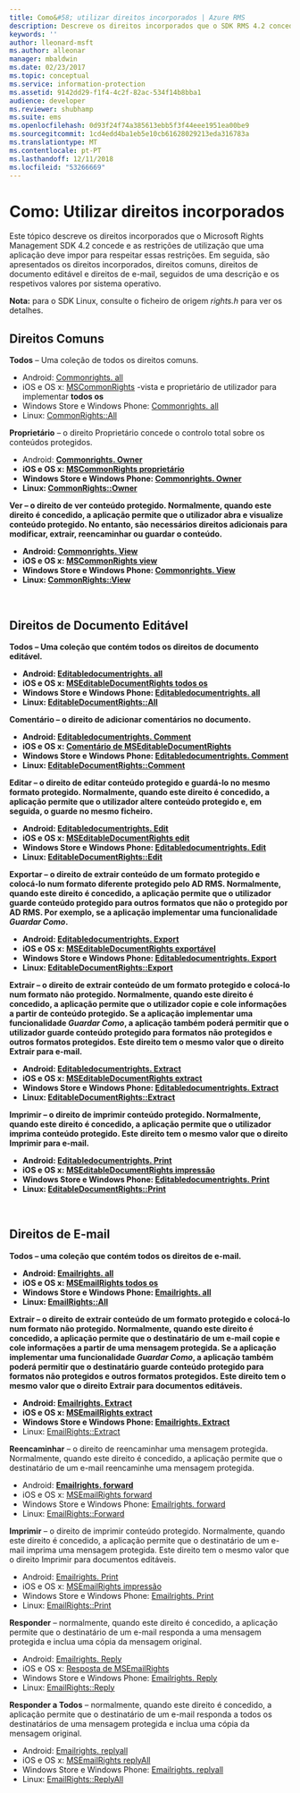 ```yaml
---
title: Como&#58; utilizar direitos incorporados | Azure RMS
description: Descreve os direitos incorporados que o SDK RMS 4.2 concede e as restrições de utilização que uma aplicação deve impor para respeitar essas restrições.
keywords: ''
author: lleonard-msft
ms.author: alleonar
manager: mbaldwin
ms.date: 02/23/2017
ms.topic: conceptual
ms.service: information-protection
ms.assetid: 9142dd29-f1f4-4c2f-82ac-534f14b8bba1
audience: developer
ms.reviewer: shubhamp
ms.suite: ems
ms.openlocfilehash: 0d93f24f74a385613ebb5f3f44eee1951ea00be9
ms.sourcegitcommit: 1cd4edd4ba1eb5e10cb61628029213eda316783a
ms.translationtype: MT
ms.contentlocale: pt-PT
ms.lasthandoff: 12/11/2018
ms.locfileid: "53266669"
---
```

# <a name="how-to-use-built-in-rights"></a>Como: Utilizar direitos incorporados

Este tópico descreve os direitos incorporados que o Microsoft Rights Management SDK 4.2 concede e as restrições de utilização que uma aplicação deve impor para respeitar essas restrições. Em seguida, são apresentados os direitos incorporados, direitos comuns, direitos de documento editável e direitos de e-mail, seguidos de uma descrição e os respetivos valores por sistema operativo.

**Nota:** para o SDK Linux, consulte o ficheiro de origem *rights.h* para ver os detalhes.

## <a name="common-rights"></a>Direitos Comuns

**Todos** – Uma coleção de todos os direitos comuns.
- Android: [Commonrights. all](https://msdn.microsoft.com/library/dn758258.aspx)
- iOS e OS x: [MSCommonRights](https://msdn.microsoft.com/library/dn758314.aspx) -vista e proprietário de utilizador para implementar **todos os**
- Windows Store e Windows Phone: [Commonrights. all</strong>](https://msdn.microsoft.com/library/microsoft.rightsmanagement.commonrights.all.aspx)
- Linux: [CommonRights::All](https://azuread.github.io/rms-sdk-for-cpp/classrmscore_1_1modernapi_1_1CommonRights.html)

**Proprietário** – o direito Proprietário concede o controlo total sobre os conteúdos protegidos.
- Android: [<strong>Commonrights. Owner](https://msdn.microsoft.com/library/dn758258.aspx)
- iOS e OS x: [MSCommonRights proprietário](https://msdn.microsoft.com/library/dn758314.aspx)
- Windows Store e Windows Phone: [Commonrights. Owner](https://msdn.microsoft.com/library/microsoft.rightsmanagement.commonrights.owner.aspx)
- Linux: [CommonRights::Owner](https://azuread.github.io/rms-sdk-for-cpp/classrmscore_1_1modernapi_1_1CommonRights.html)

**Ver** – o direito de ver conteúdo protegido. Normalmente, quando este direito é concedido, a aplicação permite que o utilizador abra e visualize conteúdo protegido. No entanto, são necessários direitos adicionais para modificar, extrair, reencaminhar ou guardar o conteúdo.

- Android: [Commonrights. View](https://msdn.microsoft.com/library/dn758258.aspx)
- iOS e OS x: [MSCommonRights view](https://msdn.microsoft.com/library/dn758314.aspx)
- Windows Store e Windows Phone: [Commonrights. View](https://msdn.microsoft.com/library/microsoft.rightsmanagement.commonrights.view.aspx)
- Linux: [CommonRights::View](https://azuread.github.io/rms-sdk-for-cpp/classrmscore_1_1modernapi_1_1CommonRights.html)</li>

 

## <a name="editable-document-rights"></a>Direitos de Documento Editável
**Todos** – Uma coleção que contém todos os direitos de documento editável.
- Android: [Editabledocumentrights. all](https://msdn.microsoft.com/library/dn758284.aspx)
- iOS e OS x: [MSEditableDocumentRights todos os](https://msdn.microsoft.com/library/dn758318.aspx)
- Windows Store e Windows Phone: [Editabledocumentrights. all](https://msdn.microsoft.com/library/microsoft.rightsmanagement.editabledocumentrights.all.aspx)
- Linux: [EditableDocumentRights::All](https://azuread.github.io/rms-sdk-for-cpp/classrmscore_1_1modernapi_1_1EditableDocumentRights.html)

**Comentário** – o direito de adicionar comentários no documento.
- Android: [Editabledocumentrights. Comment](https://msdn.microsoft.com/library/dn758284.aspx)
- iOS e OS x: [Comentário de MSEditableDocumentRights](https://msdn.microsoft.com/library/dn758318.aspx)
- Windows Store e Windows Phone: [Editabledocumentrights. Comment](https://msdn.microsoft.com/library/microsoft.rightsmanagement.editabledocumentrights.comment.aspx)
- Linux: [EditableDocumentRights::Comment](https://azuread.github.io/rms-sdk-for-cpp/classrmscore_1_1modernapi_1_1EditableDocumentRights.html)

**Editar** – o direito de editar conteúdo protegido e guardá-lo no mesmo formato protegido. Normalmente, quando este direito é concedido, a aplicação permite que o utilizador altere conteúdo protegido e, em seguida, o guarde no mesmo ficheiro.
- Android: [Editabledocumentrights. Edit](https://msdn.microsoft.com/library/dn758284.aspx)
- iOS e OS x: [MSEditableDocumentRights edit](https://msdn.microsoft.com/library/dn758318.aspx)
- Windows Store e Windows Phone: [Editabledocumentrights. Edit](https://msdn.microsoft.com/library/microsoft.rightsmanagement.editabledocumentrights.edit.aspx)
- Linux: [EditableDocumentRights::Edit](https://azuread.github.io/rms-sdk-for-cpp/classrmscore_1_1modernapi_1_1EditableDocumentRights.html)

**Exportar** – o direito de extrair conteúdo de um formato protegido e colocá-lo num formato diferente protegido pelo AD RMS. Normalmente, quando este direito é concedido, a aplicação permite que o utilizador guarde conteúdo protegido para outros formatos que não o protegido por AD RMS. Por exemplo, se a aplicação implementar uma funcionalidade *Guardar Como*.

- Android: [Editabledocumentrights. Export](https://msdn.microsoft.com/library/dn758284.aspx)
- iOS e OS x: [MSEditableDocumentRights exportável](https://msdn.microsoft.com/library/dn758318.aspx)
- Windows Store e Windows Phone: [Editabledocumentrights. Export](https://msdn.microsoft.com/library/microsoft.rightsmanagement.editabledocumentrights.export.aspx)
- Linux: [EditableDocumentRights::Export](https://azuread.github.io/rms-sdk-for-cpp/classrmscore_1_1modernapi_1_1EditableDocumentRights.html)

**Extrair** – o direito de extrair conteúdo de um formato protegido e colocá-lo num formato não protegido. Normalmente, quando este direito é concedido, a aplicação permite que o utilizador copie e cole informações a partir de conteúdo protegido. Se a aplicação implementar uma funcionalidade <em>Guardar Como</em>, a aplicação também poderá permitir que o utilizador guarde conteúdo protegido para formatos não protegidos e outros formatos protegidos. Este direito tem o mesmo valor que o direito Extrair para e-mail.

- Android: [Editabledocumentrights. Extract](https://msdn.microsoft.com/library/dn758284.aspx)
- iOS e OS x: [MSEditableDocumentRights extract](https://msdn.microsoft.com/library/dn758318.aspx)
- Windows Store e Windows Phone: [Editabledocumentrights. Extract](https://msdn.microsoft.com/library/microsoft.rightsmanagement.editabledocumentrights.extract.aspx)
- Linux: [EditableDocumentRights::Extract](https://azuread.github.io/rms-sdk-for-cpp/classrmscore_1_1modernapi_1_1EditableDocumentRights.html)

**Imprimir** – o direito de imprimir conteúdo protegido. Normalmente, quando este direito é concedido, a aplicação permite que o utilizador imprima conteúdo protegido. Este direito tem o mesmo valor que o direito Imprimir para e-mail.

- Android: [Editabledocumentrights. Print](https://msdn.microsoft.com/library/dn758284.aspx)
- iOS e OS x: [MSEditableDocumentRights impressão](https://msdn.microsoft.com/library/dn758318.aspx)
- Windows Store e Windows Phone: [Editabledocumentrights. Print](https://msdn.microsoft.com/library/microsoft.rightsmanagement.editabledocumentrights.print.aspx)
- Linux: [EditableDocumentRights::Print](https://azuread.github.io/rms-sdk-for-cpp/classrmscore_1_1modernapi_1_1EditableDocumentRights.html)

 

## <a name="email-rights"></a>Direitos de E-mail

**Todos** – uma coleção que contém todos os direitos de e-mail.
- Android: [Emailrights. all](https://msdn.microsoft.com/library/dn758285.aspx)
- iOS e OS x: [MSEmailRights todos os](https://msdn.microsoft.com/library/dn758319.aspx)
- Windows Store e Windows Phone: [Emailrights. all](https://msdn.microsoft.com/library/microsoft.rightsmanagement.emailrights.all.aspx)
- Linux: [EmailRights::All](https://azuread.github.io/rms-sdk-for-cpp/classrmscore_1_1modernapi_1_1EmailRights.html)

**Extrair** – o direito de extrair conteúdo de um formato protegido e colocá-lo num formato não protegido. Normalmente, quando este direito é concedido, a aplicação permite que o destinatário de um e-mail copie e cole informações a partir de uma mensagem protegida. Se a aplicação implementar uma funcionalidade <em>Guardar Como</em>, a aplicação também poderá permitir que o destinatário guarde conteúdo protegido para formatos não protegidos e outros formatos protegidos. Este direito tem o mesmo valor que o direito Extrair para documentos editáveis.

- Android: [Emailrights. Extract](https://msdn.microsoft.com/library/dn758285.aspx)
- iOS e OS x: [MSEmailRights extract](https://msdn.microsoft.com/library/dn758319.aspx)
- Windows Store e Windows Phone: [Emailrights. Extract</strong>](https://msdn.microsoft.com/library/microsoft.rightsmanagement.emailrights.extract.aspx)
- Linux: [EmailRights::Extract](https://azuread.github.io/rms-sdk-for-cpp/classrmscore_1_1modernapi_1_1EmailRights.html)

**Reencaminhar** – o direito de reencaminhar uma mensagem protegida. Normalmente, quando este direito é concedido, a aplicação permite que o destinatário de um e-mail reencaminhe uma mensagem protegida.
- Android: [<strong>Emailrights. forward</strong>](https://msdn.microsoft.com/library/dn758285.aspx)
- iOS e OS x: [MSEmailRights forward](https://msdn.microsoft.com/library/dn758319.aspx)
- Windows Store e Windows Phone: [Emailrights. forward](https://msdn.microsoft.com/library/microsoft.rightsmanagement.emailrights.forward.aspx)
- Linux: [EmailRights::Forward](https://azuread.github.io/rms-sdk-for-cpp/classrmscore_1_1modernapi_1_1EmailRights.html)

**Imprimir** – o direito de imprimir conteúdo protegido. Normalmente, quando este direito é concedido, a aplicação permite que o destinatário de um e-mail imprima uma mensagem protegida. Este direito tem o mesmo valor que o direito Imprimir para documentos editáveis.

- Android: [Emailrights. Print](https://msdn.microsoft.com/library/dn758285.aspx)
- iOS e OS x: [MSEmailRights impressão](https://msdn.microsoft.com/library/dn758319.aspx)
- Windows Store e Windows Phone: [Emailrights. Print](https://msdn.microsoft.com/library/microsoft.rightsmanagement.emailrights.print.aspx)
- Linux: [EmailRights::Print](https://azuread.github.io/rms-sdk-for-cpp/classrmscore_1_1modernapi_1_1EmailRights.html)

**Responder** – normalmente, quando este direito é concedido, a aplicação permite que o destinatário de um e-mail responda a uma mensagem protegida e inclua uma cópia da mensagem original.

- Android: [Emailrights. Reply](https://msdn.microsoft.com/library/dn758285.aspx)
- iOS e OS x: [Resposta de MSEmailRights](https://msdn.microsoft.com/library/dn758319.aspx)
- Windows Store e Windows Phone: [Emailrights. Reply](https://msdn.microsoft.com/library/microsoft.rightsmanagement.emailrights.reply.aspx)
- Linux: [EmailRights::Reply](https://azuread.github.io/rms-sdk-for-cpp/classrmscore_1_1modernapi_1_1EmailRights.html)

**Responder a Todos** – normalmente, quando este direito é concedido, a aplicação permite que o destinatário de um e-mail responda a todos os destinatários de uma mensagem protegida e inclua uma cópia da mensagem original.

- Android: [Emailrights. replyall</strong>](https://msdn.microsoft.com/library/dn758285.aspx)
- iOS e OS x: [MSEmailRights replyAll](https://msdn.microsoft.com/library/dn758319.aspx)
- Windows Store e Windows Phone: [Emailrights. replyall](https://msdn.microsoft.com/library/microsoft.rightsmanagement.emailrights.replyall.aspx)
- Linux: [EmailRights::ReplyAll](https://azuread.github.io/rms-sdk-for-cpp/classrmscore_1_1modernapi_1_1EmailRights.html)
